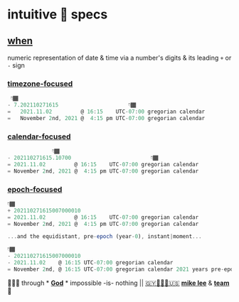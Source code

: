 # intuitive 💠 specs

## [when](when.re.js)

numeric representation of date & time via a number's digits & its leading `+` or `-` sign

### [timezone-focused](when.timezoned.re.js)

```js
 👇🏾
- 7.202110271615                      👇🏾
=   2021.11.02         @ 16:15    UTC-07:00 gregorian calendar
=   November 2nd, 2021 @  4:15 pm UTC-07:00 gregorian calendar
```

### [calendar-focused](when.calendared.re.js)

```js
              👇🏾
- 202110271615.10700                         👇🏾  
= 2021.11.02         @ 16:15    UTC-07:00 gregorian calendar
= November 2nd, 2021 @  4:15 pm UTC-07:00 gregorian calendar
```

### [epoch-focused](when.epoched.re.js)

```js
👇🏾
+ 202110271615007000010
= 2021.11.02         @ 16:15    UTC-07:00 gregorian calendar
= November 2nd, 2021 @  4:15 pm UTC-07:00 gregorian calendar

...and the equidistant, pre-epoch (year-0), instant|moment...

👇🏾
- 202110271615007000010
- 2021.11.02    @ 16:15 UTC-07:00 gregorian calendar
= November 2nd, @ 16:15 UTC-07:00 gregorian calendar 2021 years pre-epoch
```


🙇🏾‍♂️ through * [**God**](LICENSE.txt) * impossible -is- nothing ||
[🇬🇾👨🏾‍💻🇺🇸](https://en.wikipedia.org/wiki/Guyana)
[**mike lee**](https://github.com/iskitz) &
[**team**](https://github.com/orgs/baramita/people)
🤎


